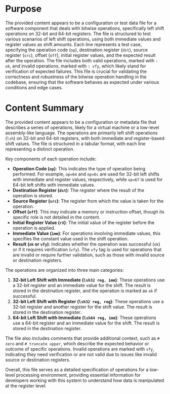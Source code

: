 # Purpose
The provided content appears to be a configuration or test data file for a software component that deals with bitwise operations, specifically left shift operations on 32-bit and 64-bit registers. The file is structured to test various scenarios of left shift operations, using both immediate values and register values as shift amounts. Each line represents a test case, specifying the operation code (`op`), destination register (`dst`), source register (`src`), offset (`off`), initial register values, and the expected result after the operation. The file includes both valid operations, marked with `: ok`, and invalid operations, marked with `: vfy`, which likely stand for verification of expected failures. This file is crucial for validating the correctness and robustness of the bitwise operation handling in the codebase, ensuring that the software behaves as expected under various conditions and edge cases.
# Content Summary
The provided content appears to be a configuration or metadata file that describes a series of operations, likely for a virtual machine or a low-level assembly-like language. The operations are primarily left shift operations (`lsh`) on 32-bit and 64-bit registers, with both immediate and register-based shift values. The file is structured in a tabular format, with each line representing a distinct operation.

Key components of each operation include:
- **Operation Code (`op`)**: This indicates the type of operation being performed. For example, `op=64` and `op=6c` are used for 32-bit left shifts with immediate and register values, respectively, while `op=67` is used for 64-bit left shifts with immediate values.
- **Destination Register (`dst`)**: The register where the result of the operation is stored.
- **Source Register (`src`)**: The register from which the value is taken for the operation.
- **Offset (`off`)**: This may indicate a memory or instruction offset, though its specific role is not detailed in the content.
- **Initial Register Value (`rX`)**: The initial value of the register before the operation is applied.
- **Immediate Value (`imm`)**: For operations involving immediate values, this specifies the constant value used in the shift operation.
- **Result (`ok` or `vfy`)**: Indicates whether the operation was successful (`ok`) or if it requires verification (`vfy`). The `vfy` tag is used for operations that are invalid or require further validation, such as those with invalid source or destination registers.

The operations are organized into three main categories:
1. **32-bit Left Shift with Immediate (`lsh32 reg, imm`)**: These operations use a 32-bit register and an immediate value for the shift. The result is stored in the destination register, and the operation is marked as `ok` if successful.
2. **32-bit Left Shift with Register (`lsh32 reg, reg`)**: These operations use a 32-bit register and another register for the shift value. The result is stored in the destination register.
3. **64-bit Left Shift with Immediate (`lsh64 reg, imm`)**: These operations use a 64-bit register and an immediate value for the shift. The result is stored in the destination register.

The file also includes comments that provide additional context, such as `# zero` and `# truncate upper`, which describe the expected behavior or outcome of specific operations. Invalid operations are marked with `vfy`, indicating they need verification or are not valid due to issues like invalid source or destination registers.

Overall, this file serves as a detailed specification of operations for a low-level processing environment, providing essential information for developers working with this system to understand how data is manipulated at the register level.
